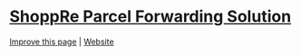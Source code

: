 # [ShoppRe Parcel Forwarding Solution](https://expeditions.shoppre.com/initiatives/shoppre-parcel-forwarding-solution.html)

[Improve this page](https://github.com/shoppre/expeditions/edit/master/docs/initiatives) | [Website](https://www.shoppreparcel.com)
